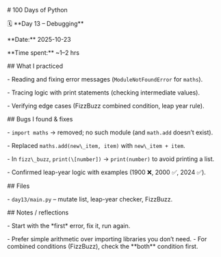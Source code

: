 \# 100 Days of Python

🗓️ \*\*Day 13 – Debugging\*\*



\*\*Date:\*\* 2025-10-23  

\*\*Time spent:\*\* ~1–2 hrs



\## What I practiced

\- Reading and fixing error messages (`ModuleNotFoundError` for `maths`).

\- Tracing logic with print statements (checking intermediate values).

\- Verifying edge cases (FizzBuzz combined condition, leap year rule).



\## Bugs I found \& fixes

\- `import maths` → removed; no such module (and `math.add` doesn’t exist).

\- Replaced `maths.add(new\_item, item)` with `new\_item + item`.

\- In `fizz\_buzz`, `print(\[number])` → `print(number)` to avoid printing a list.

\- Confirmed leap-year logic with examples (1900 ❌, 2000 ✅, 2024 ✅).



\## Files

\- `day13/main.py` – mutate list, leap-year checker, FizzBuzz.



\## Notes / reflections

\- Start with the \*first\* error, fix it, run again.

\- Prefer simple arithmetic over importing libraries you don’t need. - For combined conditions (FizzBuzz), check the \*\*both\*\* condition first.

